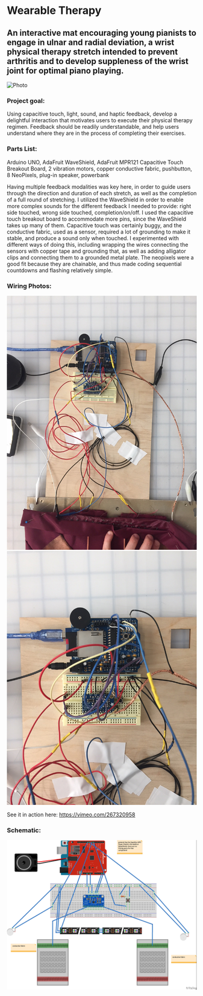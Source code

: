 # Wearable Therapy

## An interactive mat encouraging young pianists to engage in ulnar and radial deviation, a wrist physical therapy stretch intended to prevent arthritis and to develop suppleness of the wrist joint for optimal piano playing.

![Photo](Photos/V1.jpg)

### Project goal: 
Using capacitive touch, light, sound, and haptic feedback, develop a delightful interaction that motivates users to execute their physical therapy regimen. Feedback should be readily understandable, and help users understand where they are in the process of completing their exercises. 

### Parts List: 
Arduino UNO, AdaFruit WaveShield, AdaFruit MPR121 Capacitive Touch Breakout Board, 2 vibration motors, copper conductive fabric, pushbutton, 8 NeoPixels, plug-in speaker, powerbank

Having multiple feedback modalities was key here, in order to guide users through the direction and duration of each stretch, as well as the completion of a full round of stretching. I utilized the WaveShield in order to enable more complex sounds for the different feedback I needed to provide: right side touched, wrong side touched, completion/on/off.  I used the capacitive touch breakout board to accommodate more pins, since the WaveShield takes up many of them. Capacitive touch was certainly buggy, and the conductive fabric, used as a sensor, required a lot of grounding to make it stable, and produce a sound only when touched. I experimented with different ways of doing this, including wrapping the wires connecting the sensors with copper tape and grounding that, as well as adding alligator clips and connecting them to a grounded metal plate.  The neopixels were a good fit because they are chainable, and thus made coding sequential countdowns and flashing relatively simple. 

### Wiring Photos:
![2](Photos/2.JPG)
![3](Photos/3.JPG)
 
See it in action here: https://vimeo.com/267320958

### Schematic:
![photo](Photos/HandPhysicalTherapy.JPG)
